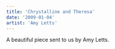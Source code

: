 ```yaml
---
title: 'Chrystalline and Theresa'
date: '2009-01-04'
artist: 'Amy Letts'
---
```


A beautiful piece sent to us by Amy Letts.